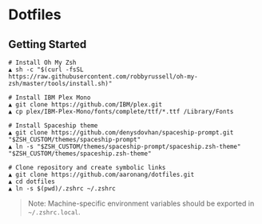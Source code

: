 # Dotfiles

## Getting Started

```shell
# Install Oh My Zsh
▲ sh -c "$(curl -fsSL https://raw.githubusercontent.com/robbyrussell/oh-my-zsh/master/tools/install.sh)"

# Install IBM Plex Mono
▲ git clone https://github.com/IBM/plex.git
▲ cp plex/IBM-Plex-Mono/fonts/complete/ttf/*.ttf /Library/Fonts

# Install Spaceship theme
▲ git clone https://github.com/denysdovhan/spaceship-prompt.git "$ZSH_CUSTOM/themes/spaceship-prompt"
▲ ln -s "$ZSH_CUSTOM/themes/spaceship-prompt/spaceship.zsh-theme" "$ZSH_CUSTOM/themes/spaceship.zsh-theme"

# Clone repository and create symbolic links
▲ git clone https://github.com/aaronang/dotfiles.git
▲ cd dotfiles
▲ ln -s $(pwd)/.zshrc ~/.zshrc
```

> Note: Machine-specific environment variables should be exported in `~/.zshrc.local`.
